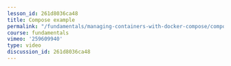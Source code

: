 ```yaml
---
lesson_id: 261d8036ca48
title: Compose example
permalink: "/fundamentals/managing-containers-with-docker-compose/compose-example/"
course: fundamentals
vimeo: '259609940'
type: video
discussion_id: 261d8036ca48
---
```



